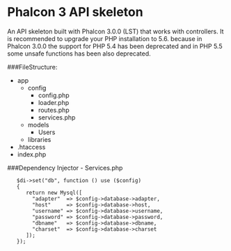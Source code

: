 # Phalcon 3 API skeleton
An API skeleton built with Phalcon 3.0.0 (LST) that works with controllers. It is recommended to upgrade your PHP installation to 5.6. because in Phalcon 3.0.0 the support for PHP 5.4 has been deprecated and in PHP 5.5 some unsafe functions has been also deprecated. 

###FileStructure:

* app
    * config
        * config.php
        * loader.php
        * routes.php
        * services.php
    * models
        * Users
    * libraries
* .htaccess
* index.php


###Dependency Injector - Services.php
```
   $di->set("db", function () use ($config)
   {
      return new Mysql([
        "adapter"  => $config->database->adapter,
        "host"     => $config->database->host,
        "username" => $config->database->username,
        "password" => $config->database->password,
        "dbname"   => $config->database->dbname,
        "charset"  => $config->database->charset
      ]);
   });
```
